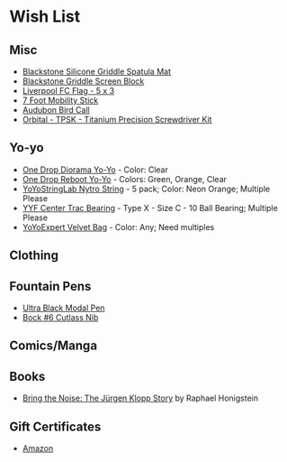 # Wish List

## Misc

* [Blackstone Silicone Griddle Spatula Mat](https://www.amazon.com/Blackstone-4222-Silicone-Countertop-Heat-Resistant/dp/B09R52P1FW)
* [Blackstone Griddle Screen Block](https://www.amazon.com/Stainless-Fighter-Falling-Cooking-Accessories/dp/B0B8SN56NQ/)
* [Liverpool FC Flag - 5 x 3](https://www.amazon.com/dp/B07D9T2WWW/)
* [7 Foot Mobility Stick](https://stickmobility.com/collections/mobility-sticks/products/individual-sticks?variant=37269665808552)
* [Audubon Bird Call](https://www.amazon.com/dp/B005L8Y4JY/)
* [Orbital - TPSK - Titanium Precision Screwdriver Kit](https://countycomm.com/collections/tools/products/orbital-tpsk-titanium-precision-screwdriver-kit)

## Yo-yo

* [One Drop Diorama Yo-Yo](https://shop.yoyoexpert.com/collections/one-drop-yoyos/products/diorama-yoyo-by-one-drop?variant=43156779827390) - Color: Clear
* [One Drop Reboot Yo-Yo](https://shop.yoyoexpert.com/collections/one-drop-yoyos/products/reboot-yoyo-by-one-drop?variant=43090821939390) - Colors: Green, Orange, Clear
* [YoYoStringLab Nytro String](https://shop.yoyoexpert.com/collections/yo-yo-string/products/nytro-string-by-yoyostringlabs) - 5 pack; Color: Neon Orange; Multiple Please
* [YYF Center Trac Bearing](https://shop.yoyoexpert.com/collections/yo-yo-bearings/products/center-trac-yoyo-bearing?variant=19201959364) - Type X - Size C - 10 Ball Bearing; Multiple Please
* [YoYoExpert Velvet Bag](https://shop.yoyoexpert.com/collections/bags-cases/products/yoyoexpert-yoyo-velvet-bag) - Color: Any; Need multiples

## Clothing

## Fountain Pens

* [Ultra Black Modal Pen](https://karaskustoms.com/product/ultra-black-modal/)
* [Bock #6 Cutlass Nib](https://allinthenib.com/products/bock-6-cutlass)

## Comics/Manga

## Books

* [Bring the Noise: The Jürgen Klopp Story](https://www.amazon.com/Bring-Noise-J%C3%BCrgen-Klopp-Story/dp/1568589573/) by Raphael Honigstein

## Gift Certificates

* [Amazon](http://www.amazon.com/gp/product/B00067L6TQ/ref=topnav_giftcert_gw)
